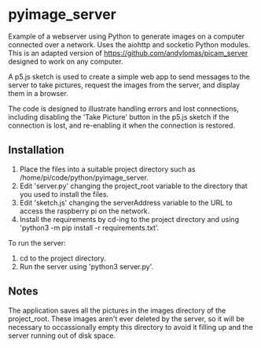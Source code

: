 # pyimage_server

Example of a webserver using Python to generate images on a computer connected over a network. Uses the aiohttp and socketio Python modules. This is an adapted version of https://github.com/andylomas/picam_server designed to work on any computer.

A p5.js sketch is used to create a simple web app to send messages to the server to take pictures, request the images from the server, and display them in a browser.

The code is designed to illustrate handling errors and lost connections, including disabling the 'Take Picture' button in the p5.js sketch if the connection is lost, and re-enabling it when the connection is restored.

## Installation

1. Place the files into a suitable project directory such as /home/pi/code/python/pyimage_server.
2. Edit 'server.py' changing the project_root variable to the directory that you used to install the files.
3. Edit 'sketch.js' changing the serverAddress variable to the URL to access the raspberry pi on the network.
4. Install the requirements by cd-ing to the project directory and using 'python3 -m pip install -r requirements.txt'.

To run the server:

1. cd to the project directory.
2. Run the server using 'python3 server.py'.

## Notes

The application saves all the pictures in the images directory of the project_root. These images aren't ever deleted by the server, so it will be necessary to occassionally empty this directory to avoid it filling up and the server running out of disk space.
